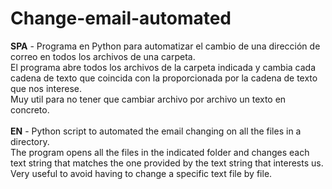 # Change-email-automated
**SPA** - Programa en Python para automatizar el cambio de una dirección de correo en todos los archivos de una carpeta.<br>
El programa abre todos los archivos de la carpeta indicada y cambia cada cadena de texto que coincida con la proporcionada por la cadena de texto que nos interese.<br>
Muy util para no tener que cambiar archivo por archivo un texto en concreto.<br><br>
**EN** - Python script to automated the email changing on all the files in a directory.<br>
The program opens all the files in the indicated folder and changes each text string that matches the one provided by the text string that interests us.<br>
Very useful to avoid having to change a specific text file by file.
